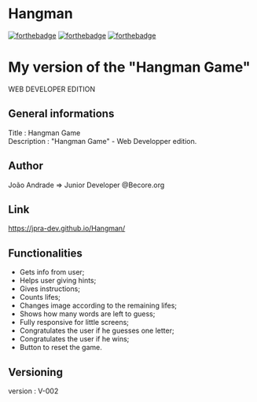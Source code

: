 # Hangman

[![forthebadge](https://forthebadge.com/images/badges/uses-html.svg)](https://forthebadge.com)
[![forthebadge](https://forthebadge.com/images/badges/uses-css.svg)](https://forthebadge.com)
[![forthebadge](https://forthebadge.com/images/badges/made-with-javascript.svg)](https://forthebadge.com)


# My version of the "Hangman Game"
WEB DEVELOPER EDITION


## General informations 
Title       : Hangman Game  
Description : "Hangman Game" - Web Developper edition.


## Author
João Andrade => Junior Developer @Becore.org

## Link
https://jpra-dev.github.io/Hangman/


## Functionalities
- Gets info from user;
- Helps user giving hints;
- Gives instructions;
- Counts lifes;
- Changes image according to the remaining lifes;
- Shows how many words are left to guess;
- Fully responsive for little screens;
- Congratulates the user if he guesses one letter;
- Congratulates the user if he wins;
- Button to reset the game.


## Versioning 
version : V-002

